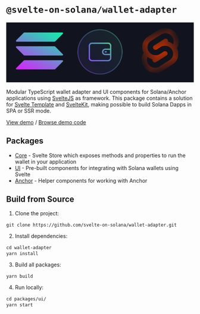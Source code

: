 # `@svelte-on-solana/wallet-adapter`

![Wallets](wallets-adapter.png)

Modular TypeScript wallet adapter and UI components for Solana/Anchor applications using [SvelteJS](https://svelte.dev/) as framework. This package contains a solution for [Svelte Template](https://github.com/sveltejs/template) and [SvelteKit](https://kit.svelte.dev/), making possible to build Solana Dapps in SPA or SSR mode.

[View demo][4] / [Browse demo code][5]

## Packages

- [Core][1] - Svelte Store which exposes methods and properties to run the wallet in your application
- [UI][2] - Pre-built components for integrating with Solana wallets using Svelte
- [Anchor][3] - Helper components for working with Anchor

## Build from Source

1. Clone the project:
```shell
git clone https://github.com/svelte-on-solana/wallet-adapter.git
```

2. Install dependencies:
```shell
cd wallet-adapter
yarn install
```

3. Build all packages:
```shell
yarn build
```

4. Run locally:
```shell
cd packages/ui/
yarn start
```

[1]: https://github.com/svelte-on-solana/wallet-adapter/blob/master/packages/core/README.md/
[2]: https://github.com/svelte-on-solana/wallet-adapter/blob/master/packages/ui/README.md
[3]: https://github.com/svelte-on-solana/wallet-adapter/blob/master/packages/ui/README.md
[4]: https://github.com/silvestrevivo/solana-svelte-counter/
[5]: https://solana-svelte-counter.netlify.app/
